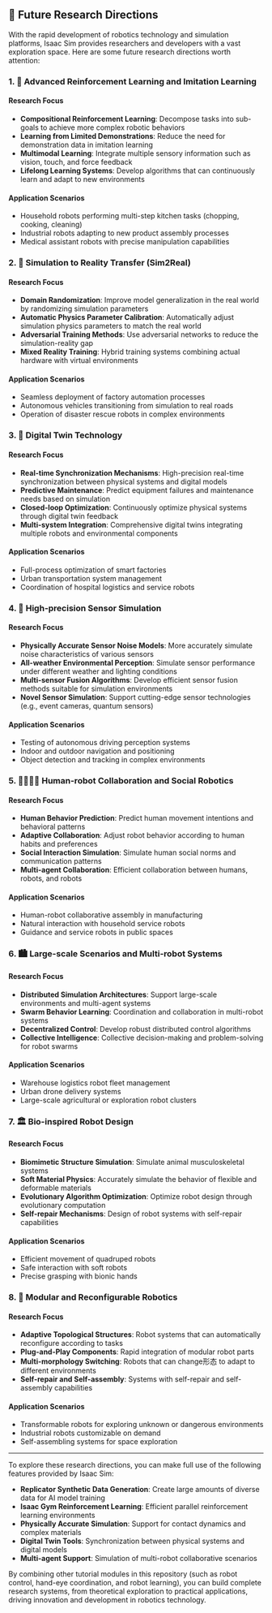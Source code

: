## 🔮 Future Research Directions

With the rapid development of robotics technology and simulation platforms, Isaac Sim provides researchers and developers with a vast exploration space. Here are some future research directions worth attention:

### 1. 🧠 Advanced Reinforcement Learning and Imitation Learning

#### Research Focus
- **Compositional Reinforcement Learning**: Decompose tasks into sub-goals to achieve more complex robotic behaviors
- **Learning from Limited Demonstrations**: Reduce the need for demonstration data in imitation learning
- **Multimodal Learning**: Integrate multiple sensory information such as vision, touch, and force feedback
- **Lifelong Learning Systems**: Develop algorithms that can continuously learn and adapt to new environments

#### Application Scenarios
- Household robots performing multi-step kitchen tasks (chopping, cooking, cleaning)
- Industrial robots adapting to new product assembly processes
- Medical assistant robots with precise manipulation capabilities

### 2. 🌉 Simulation to Reality Transfer (Sim2Real)

#### Research Focus
- **Domain Randomization**: Improve model generalization in the real world by randomizing simulation parameters
- **Automatic Physics Parameter Calibration**: Automatically adjust simulation physics parameters to match the real world
- **Adversarial Training Methods**: Use adversarial networks to reduce the simulation-reality gap
- **Mixed Reality Training**: Hybrid training systems combining actual hardware with virtual environments

#### Application Scenarios
- Seamless deployment of factory automation processes
- Autonomous vehicles transitioning from simulation to real roads
- Operation of disaster rescue robots in complex environments

### 3. 🔄 Digital Twin Technology

#### Research Focus
- **Real-time Synchronization Mechanisms**: High-precision real-time synchronization between physical systems and digital models
- **Predictive Maintenance**: Predict equipment failures and maintenance needs based on simulation
- **Closed-loop Optimization**: Continuously optimize physical systems through digital twin feedback
- **Multi-system Integration**: Comprehensive digital twins integrating multiple robots and environmental components

#### Application Scenarios
- Full-process optimization of smart factories
- Urban transportation system management
- Coordination of hospital logistics and service robots

### 4. 🎯 High-precision Sensor Simulation

#### Research Focus
- **Physically Accurate Sensor Noise Models**: More accurately simulate noise characteristics of various sensors
- **All-weather Environmental Perception**: Simulate sensor performance under different weather and lighting conditions
- **Multi-sensor Fusion Algorithms**: Develop efficient sensor fusion methods suitable for simulation environments
- **Novel Sensor Simulation**: Support cutting-edge sensor technologies (e.g., event cameras, quantum sensors)

#### Application Scenarios
- Testing of autonomous driving perception systems
- Indoor and outdoor navigation and positioning
- Object detection and tracking in complex environments

### 5. 👨‍👩‍👧‍👦 Human-robot Collaboration and Social Robotics

#### Research Focus
- **Human Behavior Prediction**: Predict human movement intentions and behavioral patterns
- **Adaptive Collaboration**: Adjust robot behavior according to human habits and preferences
- **Social Interaction Simulation**: Simulate human social norms and communication patterns
- **Multi-agent Collaboration**: Efficient collaboration between humans, robots, and robots

#### Application Scenarios
- Human-robot collaborative assembly in manufacturing
- Natural interaction with household service robots
- Guidance and service robots in public spaces

### 6. 🏙️ Large-scale Scenarios and Multi-robot Systems

#### Research Focus
- **Distributed Simulation Architectures**: Support large-scale environments and multi-agent systems
- **Swarm Behavior Learning**: Coordination and collaboration in multi-robot systems
- **Decentralized Control**: Develop robust distributed control algorithms
- **Collective Intelligence**: Collective decision-making and problem-solving for robot swarms

#### Application Scenarios
- Warehouse logistics robot fleet management
- Urban drone delivery systems
- Large-scale agricultural or exploration robot clusters

### 7. 🏛️ Bio-inspired Robot Design

#### Research Focus
- **Biomimetic Structure Simulation**: Simulate animal musculoskeletal systems
- **Soft Material Physics**: Accurately simulate the behavior of flexible and deformable materials
- **Evolutionary Algorithm Optimization**: Optimize robot design through evolutionary computation
- **Self-repair Mechanisms**: Design of robot systems with self-repair capabilities

#### Application Scenarios
- Efficient movement of quadruped robots
- Safe interaction with soft robots
- Precise grasping with bionic hands

### 8. 🧩 Modular and Reconfigurable Robotics

#### Research Focus
- **Adaptive Topological Structures**: Robot systems that can automatically reconfigure according to tasks
- **Plug-and-Play Components**: Rapid integration of modular robot parts
- **Multi-morphology Switching**: Robots that can change形态 to adapt to different environments
- **Self-repair and Self-assembly**: Systems with self-repair and self-assembly capabilities

#### Application Scenarios
- Transformable robots for exploring unknown or dangerous environments
- Industrial robots customizable on demand
- Self-assembling systems for space exploration

---

To explore these research directions, you can make full use of the following features provided by Isaac Sim:

- **Replicator Synthetic Data Generation**: Create large amounts of diverse data for AI model training
- **Isaac Gym Reinforcement Learning**: Efficient parallel reinforcement learning environments
- **Physically Accurate Simulation**: Support for contact dynamics and complex materials
- **Digital Twin Tools**: Synchronization between physical systems and digital models
- **Multi-agent Support**: Simulation of multi-robot collaborative scenarios

By combining other tutorial modules in this repository (such as robot control, hand-eye coordination, and robot learning), you can build complete research systems, from theoretical exploration to practical applications, driving innovation and development in robotics technology.
